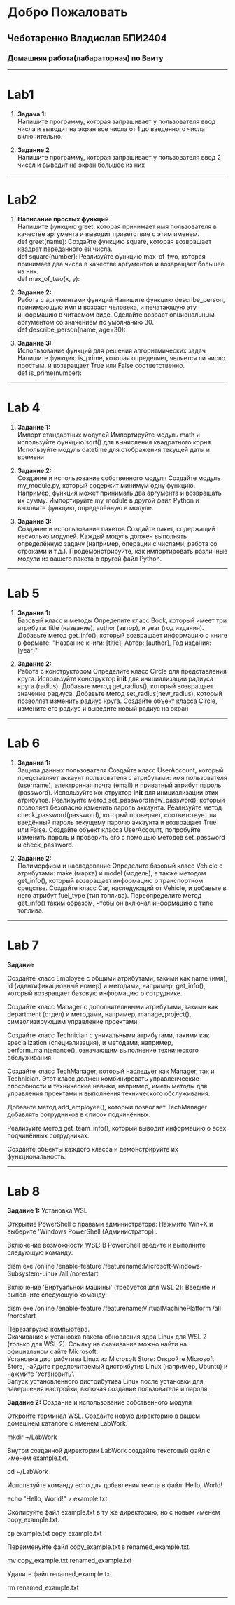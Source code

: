 # Добро Пожаловать
## Чеботаренко Владислав БПИ2404 
### Домашняя работа(лабараторная) по Ввиту 
___
# Lab1
1. **Задача 1:** <br>
Напишите программу, которая запрашивает у пользователя ввод числа и выводит на экран все числа от 1 до введенного числа включительно.

2. **Задание 2** <br> Напишите программу, которая запрашивает у пользователя ввод 2 чисел и выводит на экран большее из них
_____
# Lab2 
1. **Написание простых функций** <br> Напишите функцию greet, которая принимает имя пользователя в качестве аргумента и выводит приветствие с этим именем.<br>
def greet(name):
Создайте функцию square, которая возвращает квадрат переданного ей числа.<br>
def square(number):
Реализуйте функцию max_of_two, которая принимает два числа в качестве аргументов и возвращает большее из них.<br>
def max_of_two(x, y):

2. **Задание 2:** <br> Работа с аргументами функций 
Напишите функцию describe_person, принимающую имя и возраст человека, и печатающую эту информацию в читаемом виде. Сделайте возраст опциональным аргументом со значением по умолчанию 30. <br>
def describe_person(name, age=30):

3. **Задание 3:** <br> Использование функций для решения алгоритмических задач 
Напишите функцию is_prime, которая определяет, является ли число простым, и возвращает True или False соответственно. <br>
def is_prime(number): 

____

# Lab 4

1. **Задание 1:** <br> Импорт стандартных модулей 
Импортируйте модуль math и используйте функцию sqrt() для вычисления квадратного корня. 
Используйте модуль datetime для отображения текущей даты и времени

2. **Задание 2:** <br> Создание и использование собственного модуля 
Создайте модуль my_module.py, который содержит минимум одну функцию. Например, функция может принимать два аргумента и возвращать их сумму. 
Импортируйте my_module в другой файл Python и вызовите функцию, определённую в модуле. 

3. **Задание 3:**<br> Создание и использование пакетов 
Создайте пакет, содержащий несколько модулей. Каждый модуль должен выполнять определённую задачу (например, операции с числами, работа со строками и т.д.). 
Продемонстрируйте, как импортировать различные модули из вашего пакета в другой файл Python. 

_____

# Lab 5

1. **Задание 1:** <br>  Базовый класс и методы 
Определите класс Book, который имеет три атрибута: title (название), author (автор), и year (год издания). 
Добавьте метод get_info(), который возвращает информацию о книге в формате: "Название книги: [title], Автор: [author], Год издания: [year]"

2. **Задание 2:** <br> Работа с конструктором 
Определите класс Circle для представления круга. 
Используйте конструктор __init__ для инициализации радиуса круга (radius). 
Добавьте метод get_radius(), который возвращает значение радиуса. 
Добавьте метод set_radius(new_radius), который позволяет изменить радиус круга. 
Создайте объект класса Circle, измените его радиус и выведите новый радиус на экран 

_____

# Lab 6

1. **Задание 1:** <br> Защита данных пользователя 
Создайте класс UserAccount, который представляет аккаунт пользователя с атрибутами: имя пользователя (username), электронная почта (email) и приватный атрибут пароль (password). 
Используйте конструктор __init__ для инициализации этих атрибутов. 
Реализуйте метод set_password(new_password), который позволяет безопасно изменить пароль аккаунта. 
Реализуйте метод check_password(password), который проверяет, соответствует ли введённый пароль текущему паролю аккаунта и возвращает True или False. 
Создайте объект класса UserAccount, попробуйте изменить пароль и проверить его с помощью методов set_password и check_password. 
 
2. **Задание 2:** <br> Полиморфизм и наследование 
Определите базовый класс Vehicle с атрибутами: make (марка) и model (модель), а также методом get_info(), который возвращает информацию о транспортном средстве. 
Создайте класс Car, наследующий от Vehicle, и добавьте в него атрибут fuel_type (тип топлива). Переопределите метод get_info() таким образом, чтобы он включал информацию о типе топлива. 

___

# Lab 7 

**Задание**

Создайте класс Employee с общими атрибутами, такими как name (имя), id (идентификационный номер) и методами, например, get_info(), который возвращает базовую информацию о сотруднике. 

Создайте класс Manager с дополнительными атрибутами, такими как department (отдел) и методами, например, manage_project(), символизирующим управление проектами. 

Создайте класс Technician с уникальными атрибутами, такими как specialization (специализация), и методами, например, perform_maintenance(), означающим выполнение технического обслуживания. 

Создайте класс TechManager, который наследует как Manager, так и Technician. Этот класс должен комбинировать управленческие способности и технические навыки, например, иметь методы для управления проектами и выполнения технического обслуживания. 

Добавьте метод add_employee(), который позволяет TechManager добавлять сотрудников в список подчинённых. 

Реализуйте метод get_team_info(), который выводит информацию о всех подчинённых сотрудниках. 

Создайте объекты каждого класса и демонстрируйте их функциональность.

____

# Lab 8

**Задание 1:**  Установка WSL 

Открытие PowerShell с правами администратора: Нажмите Win+X и выберите 'Windows PowerShell (Администратор)'. 

Включение возможности WSL: В PowerShell введите и выполните следующую команду: 

dism.exe /online /enable-feature /featurename:Microsoft-Windows-Subsystem-Linux /all /norestart 

Включение 'Виртуальной машины' (требуется для WSL 2): Введите и выполните следующую команду: 

dism.exe /online /enable-feature /featurename:VirtualMachinePlatform /all /norestart 

Перезагрузка компьютера. <br>
Скачивание и установка пакета обновления ядра Linux для WSL 2 (только для WSL 2). Ссылку на скачивание можно найти на официальном сайте Microsoft. <br>
Установка дистрибутива Linux из Microsoft Store: Откройте Microsoft Store, найдите предпочитаемый дистрибутив Linux (например, Ubuntu) и нажмите 'Установить'. <br>
Запуск установленного дистрибутива Linux после установки для завершения настройки, включая создание пользователя и пароля. 

**Задание 2:** Создание и использование собственного модуля 

Откройте терминал WSL. Создайте новую директорию в вашем домашнем каталоге с именем LabWork. 

mkdir ~/LabWork 

Внутри созданной директории LabWork создайте текстовый файл с именем example.txt. 

cd ~/LabWork 

Используйте команду echo для добавления текста в файл: Hello, World! 

echo "Hello, World!" > example.txt 

Скопируйте файл example.txt в ту же директорию, но с новым именем copy_example.txt. 

cp example.txt copy_example.txt 

Переименуйте файл copy_example.txt в renamed_example.txt. 

mv copy_example.txt renamed_example.txt 

Удалите файл renamed_example.txt. 

rm renamed_example.txt


____
